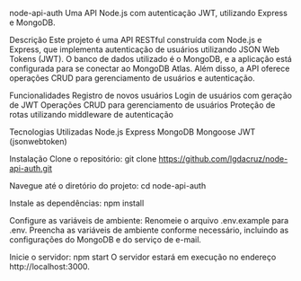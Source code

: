 node-api-auth
Uma API Node.js com autenticação JWT, utilizando Express e MongoDB.

Descrição
Este projeto é uma API RESTful construída com Node.js e Express, que implementa autenticação de usuários utilizando JSON Web Tokens (JWT). O banco de dados utilizado é o MongoDB, e a aplicação está configurada para se conectar ao MongoDB Atlas. Além disso, a API oferece operações CRUD para gerenciamento de usuários e autenticação.

Funcionalidades
Registro de novos usuários
Login de usuários com geração de JWT
Operações CRUD para gerenciamento de usuários
Proteção de rotas utilizando middleware de autenticação

Tecnologias Utilizadas
Node.js
Express
MongoDB
Mongoose
JWT (jsonwebtoken)

Instalação
Clone o repositório:
git clone https://github.com/lgdacruz/node-api-auth.git

Navegue até o diretório do projeto:
cd node-api-auth

Instale as dependências:
npm install

Configure as variáveis de ambiente:
Renomeie o arquivo .env.example para .env.
Preencha as variáveis de ambiente conforme necessário, incluindo as configurações do MongoDB e do serviço de e-mail.

Inicie o servidor:
npm start
O servidor estará em execução no endereço http://localhost:3000.
